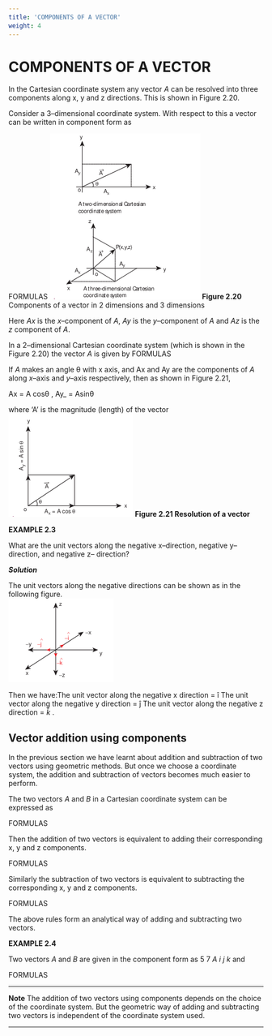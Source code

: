 ```yaml
---
title: 'COMPONENTS OF A VECTOR'
weight: 4
---
```


# COMPONENTS OF A VECTOR


In the Cartesian coordinate system any vector _A_ can be resolved into three components along x, y and z directions. This is shown in Figure 2.20.

Consider a 3–dimensional coordinate system. With respect to this a vector can be written in component form as

FORMULAS
![Alt text](<FIG 2.20.png>)
**Figure 2.20** Components of a vector in 2 dimensions and 3 dimensions

Here _Ax_ is the _x_–component of _A_, _Ay_ is the _y_–component of _A_ and _Az_ is the _z_ component of _A_.

In a 2–dimensional Cartesian coordinate system (which is shown in the Figure 2.20) the vector _A_ is given by
FORMULAS 

If _A_ makes an angle θ with x axis, and Ax and Ay are the components of _A_ along _x_–axis and _y_–axis respectively, then as shown in Figure 2.21,

Ax = A cosθ , Ay_ = Asinθ

where ‘A’ is the magnitude (length) of the vector
![Alt text](<fig 2.21.png>)
**Figure 2.21 Resolution of a vector**

**EXAMPLE 2.3**

What are the unit vectors along the negative x–direction, negative y–direction, and negative z– direction?

**_Solution_**

The unit vectors along the negative directions can be shown as in the following figure.  
![Alt text](<./fig 2.23.png>)

Then we have:The unit vector along the negative x direction = î The unit vector along the negative y direction = ĵ The unit vector along the negative z direction = _k̂_ .

## Vector addition using components

In the previous section we have learnt about addition and subtraction of two vectors using geometric methods. But once we choose a coordinate system, the addition and subtraction of vectors becomes much easier to perform.

The two vectors _A_ and _B_ in a Cartesian coordinate system can be expressed as

FORMULAS

Then the addition of two vectors is equivalent to adding their corresponding x, y and z components.

FORMULAS 

Similarly the subtraction of two vectors is equivalent to subtracting the corresponding x, y and z components.

FORMULAS 

The above rules form an analytical way of adding and subtracting two vectors.

**EXAMPLE 2.4**

Two vectors _A_ and _B_ are given in the component form as 5 7  _A i j k_ and

FORMULAS 

---
**Note**
The addition of two vectors using components depends on the choice of the coordinate system. But the geometric way of adding and subtracting two vectors is independent of the coordinate system used.

---
